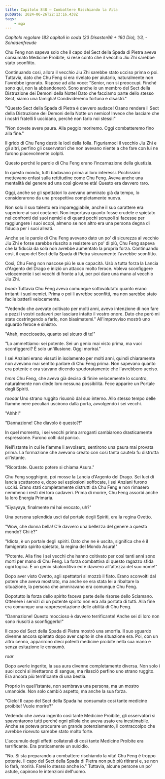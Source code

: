 ```yaml
---
title: Capitolo 848 – Combattere Rischiando la Vita
pubDate: 2024-06-26T22:13:16.438Z
tags:
    - mga
---
```



<em>Capitolo regolare
183 capitoli in coda (23 Disaster66 + 160 Dio), 1/3,
-Schadenfreude</em>


Chu Feng non sapeva solo che il capo del Sect della Spada di Pietra aveva consumato Medicine Proibite, si rese conto che il vecchio Jiu Zhi sarebbe stato sconfitto.


Continuando così, allora il vecchio Jiu Zhi sarebbe stato ucciso prima o poi. Tuttavia, dato che Chu Feng si era rivelato per aiutarlo, naturalmente non l'avrebbe ignorato. Rispose ad alta voce: "Senior, non si preoccupi. Finché sono qui, non la abbandonerò. Sono anche io un membro del Sect della Distruzione dei Demoni della Notte! Dato che facciamo parte dello stesso Sect, siamo una famiglia! Condivideremo fortuna e disastri."


"Questo Sect della Spada di Pietra è davvero audace! Osano rendere il Sect della Distruzione dei Demoni della Notte un nemico! Invece che lasciare che i nostri fratelli li uccidano, perché non farlo noi stessi!"


"Non dovete avere paura. Alla peggio moriremo. Oggi combatteremo fino alla fine."


Il grido di Chu Feng destò le lodi della folla. Figuriamoci il vecchio Jiu Zhi e gli altri, perfino gli osservatori che non avevano niente a che fare con lui ne furono piacevolmente colpiti.


Questo perché le parole di Chu Feng erano l'incarnazione della giustizia.


In questo mondo, tutti badavano prima ai loro interessi. Pochissimi mettevano enfasi sulla rettitudine come Chu Feng. Aveva anche una mentalità del genere ad una così giovane età! Questo era davvero raro.


Oggi, anche se gli spettatori lo avevano ammirato già da tempo, lo considerarono da una prospettiva completamente nuova.


Non solo il suo talento era impareggiabile, anche il suo carattere era superiore ai suoi coetanei. Non importava quanto fosse crudele e spietato nei confronti dei suoi nemici e di quanti pochi scrupoli si facesse per raggiungere i suoi scopi, almeno se non altro era una persona degna di fiducia per i suoi alleati.


Anche se le parole di Chu Feng avevano dato un po' di sicurezza al vecchio Jiu Zhi e forse sarebbe riuscito a resistere un po' di più, Chu Feng sapeva che la fiducia da sola non avrebbe aumentato la propria forza. Continuando così, il capo del Sect della Spada di Pietra sicuramente l'avrebbe sconfitto.


Così, Chu Feng non nascose più le sue capacità. Usò a tutta forza la Lancia d'Argento del Drago e iniziò un attacco molto feroce. Voleva sconfiggere velocemente i sei vecchi di fronte a lui, per poi dare una mano al vecchio Jiu Zhi.


*boom* Tuttavia Chu Feng aveva comunque sottovalutato quanto erano irritanti i suoi nemici. Prima o poi li avrebbe sconfitti, ma non sarebbe stato facile batterli velocemente.


"Vedendo che avevate coltivato per molti anni, avevo intenzione di non fare a pezzi i vostri cadaveri per lasciare intatto il vostro onore. Dato che però mi state costringendo a farlo, non biasimatemi." All'improvviso mostrò uno sguardo feroce e sinistro.


"Ahah, mocciosetto, quanto sei sicuro di te!"


"Lo ammettiamo: sei potente. Sei un genio mai visto prima, ma vuoi sconfiggerci? È solo un'illusione. Oggi morirai."


I sei Anziani erano vissuti in isolamento per molti anni, quindi chiaramente non avevano mai sentito parlare di Chu Feng prima. Non sapevano quanto era potente e ora stavano dicendo spudoratamente che l'avrebbero ucciso.


*hmm* Chu Feng, che aveva già deciso di finire velocemente lo scontro, naturalmente non diede loro nessuna possibilità. Fece apparire un Portale degli Spiriti.


*roooar* Uno strano ruggito risuonò dal suo interno. Allo stesso tempo delle fiamme nere peculiari uscirono dalla porta, avvolgendo i sei vecchi.


"Ahhh!"


"Dannazione! Che diavolo è questo?!"


In quel momento, i sei vecchi prima arroganti cambiarono drasticamente espressione. Furono colti dal panico.


Nell'istante in cui le fiamme li avvolsero, sentirono una paura mai provata prima. La formazione che avevano creato con così tanta cautela fu distrutta all'istante.


"Ricordate. Questo potere si chiama Asura."


Chu Feng sogghignò, poi mosse la Lancia d'Argento del Drago. Sei luci di lancia scattarono e, dopo sei esplosioni soffocate, i sei Anziani furono uccisi. Erano stati completamente distrutti da Chu Feng e non rimasero nemmeno i resti dei loro cadaveri. Prima di morire, Chu Feng assorbì anche la loro Energia Primaria.


"Eiyayaya, finalmente mi hai evocato, uh?"


Una persona splendida uscì dal portale degli Spiriti, era la regina Ovetto.


"Wow, che donna bella! C'è davvero una bellezza del genere a questo mondo? Chi è?"


"Idiota, è un portale degli spiriti. Dato che ne è uscita, significa che è il famigerato spirito spietato, la regina del Mondo Asura!"


"Potente. Alla fine i sei vecchi che hanno coltivato per così tanti anni sono morti per mano di Chu Feng. La forza combattiva di questo ragazzo sfida ogni logica. È un genio sbalorditivo ed è davvero all'altezza del suo nome!"


Dopo aver visto Ovetto, agli spettatori si mozzò il fiato. Erano sconvolti dal potere che aveva mostrato, ma anche se era stata lei a ribaltare la situazione, la persona che ammiravano era comunque Chu Feng.


Dopotutto la forza dello spirito faceva parte delle risorse dello Sciamano. Ottenere i servizi di un potente spirito non era alla portata di tutti. Alla fine era comunque una rappresentazione delle abilità di Chu Feng.


"Dannazione! Questo moccioso è davvero terrificante! Anche sei di loro non sono riusciti a sconfiggerlo!"


Il capo del Sect della Spada di Pietra mostrò una smorfia. Il suo sguardo divenne ancora spietato dopo aver capito in che situazione era. Poi, con un altro cenno, apparirono dieci potenti medicine proibite nella sua mano e senza esitazione le consumò.


*roar*


Dopo averle ingerite, la sua aura divenne completamente diversa. Non solo i suoi occhi si iniettarono di sangue, ma rilasciò perfino uno strano ruggito. Era ancora più terrificante di una bestia.


Proprio in quell'istante, non sembrava una persona, ma un mostro umanoide. Non solo cambiò aspetto, ma anche la sua forza.


"Cielo! Il capo del Sect della Spada ha consumato così tante medicine proibite! Vuole morire?"


Vedendo che aveva ingerito così tante Medicine Proibite, gli osservatori si spaventarono tutti perché ogni pillola che aveva usato era inestimabile. Anche se poteva procurare un grande potenziamento, il contraccolpo che avrebbe ricevuto sarebbe stato molto forte.


L'accumulo degli effetti collaterali di così tante Medicine Proibite era terrificante. Era praticamente un suicidio.


"No. Si sta preparando a combattere rischiando la vita! Chu Feng è troppo potente. Il capo del Sect della Spada di Pietra non può più ritirarsi e, se non lo farà, morirà. Farei lo stesso anche io." Tuttavia, alcune persone un po' astute, capirono le intenzioni dell'uomo.
                                



